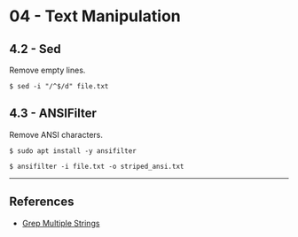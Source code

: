 # 04 - Text Manipulation

## 4.2 - Sed

Remove empty lines.

```
$ sed -i "/^$/d" file.txt
```

## 4.3 - ANSIFilter

Remove ANSI characters.

```
$ sudo apt install -y ansifilter

$ ansifilter -i file.txt -o striped_ansi.txt
```

---
## References

- [Grep Multiple Strings](https://phoenixnap.com/kb/grep-multiple-strings)